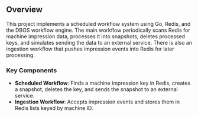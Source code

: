 ## Overview

This project implements a scheduled workflow system using Go, Redis, and the DBOS workflow engine. The main workflow periodically scans Redis for machine impression data, processes it into snapshots, deletes processed keys, and simulates sending the data to an external service. There is also an ingestion workflow that pushes impression events into Redis for later processing.

### Key Components

- **Scheduled Workflow**: Finds a machine impression key in Redis, creates a snapshot, deletes the key, and sends the snapshot to an external service.
- **Ingestion Workflow**: Accepts impression events and stores them in Redis lists keyed by machine ID.